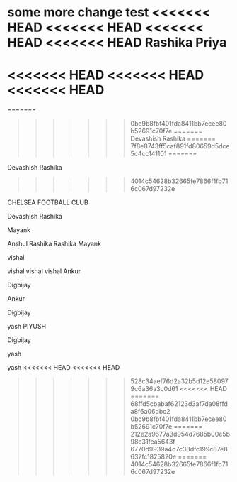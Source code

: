 

some more change
test
<<<<<<< HEAD
<<<<<<< HEAD
<<<<<<< HEAD
<<<<<<< HEAD
Rashika
Priya
=======
<<<<<<< HEAD
<<<<<<< HEAD
<<<<<<< HEAD
=======
=======
>>>>>>> 0bc9b8fbf401fda8411bb7ecee80b52691c70f7e
=======
Devashish
Rashika
=======
>>>>>>> 7f8e8743ff5caf891fd80659d5dce5c4cc141101
=======

Devashish
Rashika
>>>>>>> 4014c54628b32665fe7866f1fb716c067d97232e



CHELSEA FOOTBALL CLUB 








Devashish
Rashika


Mayank

Anshul
Rashika
Rashika
Mayank



vishal 


vishal vishal vishal 
Ankur

Digbijay

Ankur





Digbijay

yash
PIYUSH


Digbijay


yash

yash
<<<<<<< HEAD
<<<<<<< HEAD
>>>>>>> 528c34aef76d2a32b5d12e580979c6a36a3c0d61
<<<<<<< HEAD
=======
>>>>>>> 68ffd5cbabaf62123d3af7da08ffda8f6a06dbc2
>>>>>>> 0bc9b8fbf401fda8411bb7ecee80b52691c70f7e
=======
>>>>>>> 212e2a9677a3d954d7685b00e5b98e31fea5643f
>>>>>>> 6770d9939a4d7c38dfc199c87e8637fc1825820e
=======
>>>>>>> 4014c54628b32665fe7866f1fb716c067d97232e
